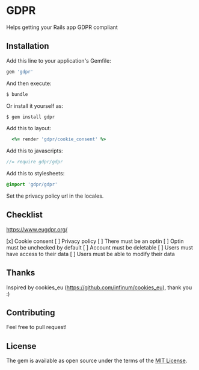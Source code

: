 # GDPR
Helps getting your Rails app GDPR compliant

## Installation
Add this line to your application's Gemfile:

```ruby
gem 'gdpr'
```

And then execute:
```bash
$ bundle
```

Or install it yourself as:
```bash
$ gem install gdpr
```

Add this to layout:
```ruby
  <%= render 'gdpr/cookie_consent' %>
```

Add this to javascripts:
```js
//= require gdpr/gdpr
```

Add this to stylesheets:
```sass
@import 'gdpr/gdpr'
```

Set the privacy policy url in the locales.

## Checklist

https://www.eugdpr.org/

[x] Cookie consent
[ ] Privacy policy
[ ] There must be an optin
[ ] Optin must be unchecked by default
[ ] Account must be deletable
[ ] Users must have access to their data
[ ] Users must be able to modify their data 

## Thanks

Inspired by cookies_eu (https://github.com/infinum/cookies_eu), thank you :)

## Contributing
Feel free to pull request!

## License
The gem is available as open source under the terms of the [MIT License](http://opensource.org/licenses/MIT).
